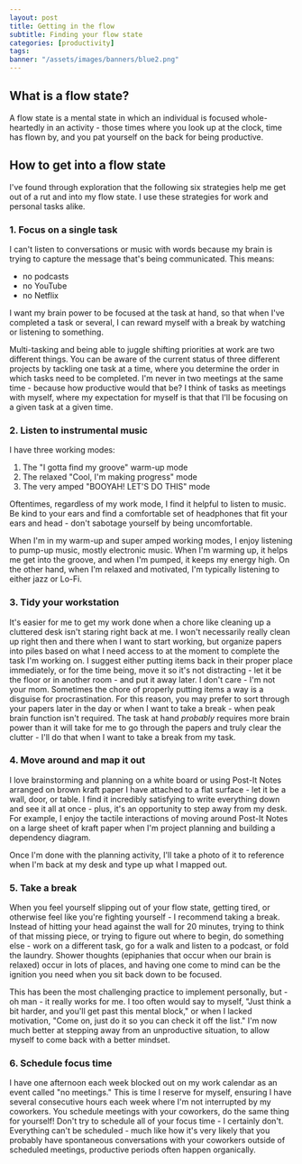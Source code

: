 ```yaml
---
layout: post
title: Getting in the flow
subtitle: Finding your flow state
categories: [productivity]
tags: 
banner: "/assets/images/banners/blue2.png"
---
```



## What is a flow state?

A flow state is a mental state in which an individual is focused whole-heartedly in an activity - those times where you look up at the clock, time has flown by, and you pat yourself on the back for being productive.

## How to get into a flow state

I've found through exploration that the following six strategies help me get out of a rut and into my flow state. I use these strategies for work and personal tasks alike.

### 1. Focus on a single task

I can't listen to conversations or music with words because my brain is trying to capture the message that's being communicated. This means:

* no podcasts
* no YouTube
* no Netflix

I want my brain power to be focused at the task at hand, so that when I've completed a task or several, I can reward myself with a break by watching or listening to something.

Multi-tasking and being able to juggle shifting priorities at work are two different things. You can be aware of the current status of three different projects by tackling one task at a time, where you determine the order in which tasks need to be completed. I'm never in two meetings at the same time - because how productive would that be? I think of tasks as meetings with myself, where my expectation for myself is that that I'll be focusing on a given task at a given time.

### 2. Listen to instrumental music

I have three working modes:

1. The "I gotta find my groove" warm-up mode
2. The relaxed "Cool, I'm making progress" mode
3. The very amped "BOOYAH! LET'S DO THIS" mode

Oftentimes, regardless of my work mode, I find it helpful to listen to music. Be kind to your ears and find a comfortable set of headphones that fit your ears and head - don't sabotage yourself by being uncomfortable. 

When I'm in my warm-up and super amped working modes, I enjoy listening to pump-up music, mostly electronic music. When I'm warming up, it helps me get into the groove, and when I'm pumped, it keeps my energy high. On the other hand, when I'm relaxed and motivated, I'm typically listening to either jazz or Lo-Fi.

### 3. Tidy your workstation

It's easier for me to get my work done when a chore like cleaning up a cluttered desk isn't staring right back at me. I won't necessarily really clean up right then and there when I want to start working, but organize papers into piles based on what I need access to at the moment to complete the task I'm working on. I suggest either putting items back in their proper place immediately, or for the time being, move it so it's not distracting - let it be the floor or in another room - and put it away later. I don't care - I'm not your mom. Sometimes the chore of properly putting items a way is a disguise for procrastination. For this reason, you may prefer to sort through your papers later in the day or when I want to take a break - when peak brain function isn't required. The task at hand *probably* requires more brain power than it will take for me to go through the papers and truly clear the clutter - I'll do that when I want to take a break from my task.

### 4. Move around and map it out

I love brainstorming and planning on a white board or using Post-It Notes arranged on brown kraft paper I have attached to a flat surface - let it be a wall, door, or table. I find it incredibly satisfying to write everything down and see it all at once - plus, it's an opportunity to step away from my desk. For example, I enjoy the tactile interactions of moving around Post-It Notes on a large sheet of kraft paper when I'm project planning and building a dependency diagram.

Once I'm done with the planning activity, I'll take a photo of it to reference when I'm back at my desk and type up what I mapped out.

### 5. Take a break

When you feel yourself slipping out of your flow state, getting tired, or otherwise feel like you're fighting yourself - I recommend taking a break. Instead of hitting your head against the wall for 20 minutes, trying to think of that missing piece, or trying to figure out where to begin, do something else - work on a different task, go for a walk and listen to a podcast, or fold the laundry. Shower thoughts (epiphanies that occur when our brain is relaxed) occur in lots of places, and having one come to mind can be the ignition you need when you sit back down to be focused.

This has been the most challenging practice to implement personally, but - oh man - it really works for me. I too often would say to myself, "Just think a bit harder, and you'll get past this mental block," or when I lacked motivation, "Come on, just do it so you can check it off the list." I'm now much better at stepping away from an unproductive situation, to allow myself to come back with a better mindset.

### 6. Schedule focus time

I have one afternoon each week blocked out on my work calendar as an event called "no meetings." This is time I reserve for myself, ensuring I have several consecutive hours each week where I'm not interrupted by my coworkers. You schedule meetings with your coworkers, do the same thing for yourself! Don't try to schedule all of your focus time - I certainly don't. Everything can't be scheduled - much like how it's very likely that you probably have spontaneous conversations with your coworkers outside of scheduled meetings, productive periods often happen organically. 